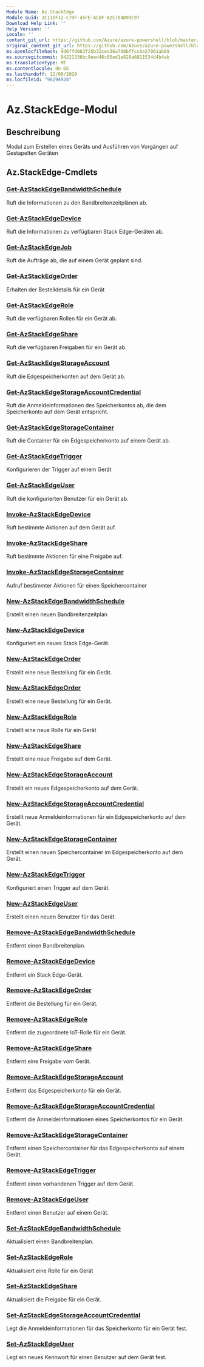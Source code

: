 ```yaml
---
Module Name: Az.StackEdge
Module Guid: 3C11EF12-C79F-45FE-ACDF-A2C784D99C97
Download Help Link: ''
Help Version: ''
Locale: ''
content_git_url: https://github.com/Azure/azure-powershell/blob/master/src/StackEdge/StackEdge/help/Az.StackEdge.md
original_content_git_url: https://github.com/Azure/azure-powershell/blob/master/src/StackEdge/StackEdge/help/Az.StackEdge.md
ms.openlocfilehash: 9d6ffd063f25b32cea36a708bffcc6e27061ab89
ms.sourcegitcommit: 04221336bc9eed46c05ed1e828a6811534d4b4ab
ms.translationtype: MT
ms.contentlocale: de-DE
ms.lasthandoff: 12/08/2020
ms.locfileid: "98294928"
---
```

# Az.StackEdge-Modul
## Beschreibung
Modul zum Erstellen eines Geräts und Ausführen von Vorgängen auf Gestapelten Geräten

## Az.StackEdge-Cmdlets
### [Get-AzStackEdgeBandwidthSchedule](Get-AzStackEdgeBandwidthSchedule.md)
Ruft die Informationen zu den Bandbreitenzeitplänen ab.

### [Get-AzStackEdgeDevice](Get-AzStackEdgeDevice.md)
Ruft die Informationen zu verfügbaren Stack Edge-Geräten ab.

### [Get-AzStackEdgeJob](Get-AzStackEdgeJob.md)
Ruft die Aufträge ab, die auf einem Gerät geplant sind.

### [Get-AzStackEdgeOrder](Get-AzStackEdgeOrder.md)
Erhalten der Bestelldetails für ein Gerät

### [Get-AzStackEdgeRole](Get-AzStackEdgeRole.md)
Ruft die verfügbaren Rollen für ein Gerät ab.

### [Get-AzStackEdgeShare](Get-AzStackEdgeShare.md)
Ruft die verfügbaren Freigaben für ein Gerät ab.

### [Get-AzStackEdgeStorageAccount](Get-AzStackEdgeStorageAccount.md)
Ruft die Edgespeicherkonten auf dem Gerät ab.

### [Get-AzStackEdgeStorageAccountCredential](Get-AzStackEdgeStorageAccountCredential.md)
Ruft die Anmeldeinformationen des Speicherkontos ab, die dem Speicherkonto auf dem Gerät entspricht.

### [Get-AzStackEdgeStorageContainer](Get-AzStackEdgeStorageContainer.md)
Ruft die Container für ein Edgespeicherkonto auf einem Gerät ab.

### [Get-AzStackEdgeTrigger](Get-AzStackEdgeTrigger.md)
Konfigurieren der Trigger auf einem Gerät
 

### [Get-AzStackEdgeUser](Get-AzStackEdgeUser.md)
Ruft die konfigurierten Benutzer für ein Gerät ab.

### [Invoke-AzStackEdgeDevice](Invoke-AzStackEdgeDevice.md)
Ruft bestimmte Aktionen auf dem Gerät auf.

### [Invoke-AzStackEdgeShare](Invoke-AzStackEdgeShare.md)
Ruft bestimmte Aktionen für eine Freigabe auf.

### [Invoke-AzStackEdgeStorageContainer](Invoke-AzStackEdgeStorageContainer.md)
Aufruf bestimmter Aktionen für einen Speichercontainer

### [New-AzStackEdgeBandwidthSchedule](New-AzStackEdgeBandwidthSchedule.md)
Erstellt einen neuen Bandbreitenzeitplan

### [New-AzStackEdgeDevice](New-AzStackEdgeDevice.md)
Konfiguriert ein neues Stack Edge-Gerät.

### [New-AzStackEdgeOrder](New-AzStackEdgeOrder.md)
Erstellt eine neue Bestellung für ein Gerät.

### [New-AzStackEdgeOrder](New-AzStackEdgeOrder.md)
Erstellt eine neue Bestellung für ein Gerät.

### [New-AzStackEdgeRole](New-AzStackEdgeRole.md)
Erstellt eine neue Rolle für ein Gerät

### [New-AzStackEdgeShare](New-AzStackEdgeShare.md)
Erstellt eine neue Freigabe auf dem Gerät.

### [New-AzStackEdgeStorageAccount](New-AzStackEdgeStorageAccount.md)
Erstellt ein neues Edgespeicherkonto auf dem Gerät.

### [New-AzStackEdgeStorageAccountCredential](New-AzStackEdgeStorageAccountCredential.md)
Erstellt neue Anmeldeinformationen für ein Edgespeicherkonto auf dem Gerät.

### [New-AzStackEdgeStorageContainer](New-AzStackEdgeStorageContainer.md)
Erstellt einen neuen Speichercontainer im Edgespeicherkonto auf dem Gerät.

### [New-AzStackEdgeTrigger](New-AzStackEdgeTrigger.md)
Konfiguriert einen Trigger auf dem Gerät.

### [New-AzStackEdgeUser](New-AzStackEdgeUser.md)
Erstellt einen neuen Benutzer für das Gerät.

### [Remove-AzStackEdgeBandwidthSchedule](Remove-AzStackEdgeBandwidthSchedule.md)
Entfernt einen Bandbreitenplan.

### [Remove-AzStackEdgeDevice](Remove-AzStackEdgeDevice.md)
Entfernt ein Stack Edge-Gerät.

### [Remove-AzStackEdgeOrder](Remove-AzStackEdgeOrder.md)
Entfernt die Bestellung für ein Gerät.

### [Remove-AzStackEdgeRole](Remove-AzStackEdgeRole.md)
Entfernt die zugeordnete IoT-Rolle für ein Gerät.

### [Remove-AzStackEdgeShare](Remove-AzStackEdgeShare.md)
Entfernt eine Freigabe vom Gerät.

### [Remove-AzStackEdgeStorageAccount](Remove-AzStackEdgeStorageAccount.md)
Entfernt das Edgespeicherkonto für ein Gerät.

### [Remove-AzStackEdgeStorageAccountCredential](Remove-AzStackEdgeStorageAccountCredential.md)
Entfernt die Anmeldeinformationen eines Speicherkontos für ein Gerät.

### [Remove-AzStackEdgeStorageContainer](Remove-AzStackEdgeStorageContainer.md)
Entfernt einen Speichercontainer für das Edgespeicherkonto auf einem Gerät.

### [Remove-AzStackEdgeTrigger](Remove-AzStackEdgeTrigger.md)
Entfernt einen vorhandenen Trigger auf dem Gerät.

### [Remove-AzStackEdgeUser](Remove-AzStackEdgeUser.md)
Entfernt einen Benutzer auf einem Gerät.

### [Set-AzStackEdgeBandwidthSchedule](Set-AzStackEdgeBandwidthSchedule.md)
Aktualisiert einen Bandbreitenplan.

### [Set-AzStackEdgeRole](Set-AzStackEdgeRole.md)
Aktualisiert eine Rolle für ein Gerät

### [Set-AzStackEdgeShare](Set-AzStackEdgeShare.md)
Aktualisiert die Freigabe für ein Gerät.

### [Set-AzStackEdgeStorageAccountCredential](Set-AzStackEdgeStorageAccountCredential.md)
Legt die Anmeldeinformationen für das Speicherkonto für ein Gerät fest.

### [Set-AzStackEdgeUser](Set-AzStackEdgeUser.md)
Legt ein neues Kennwort für einen Benutzer auf dem Gerät fest.

